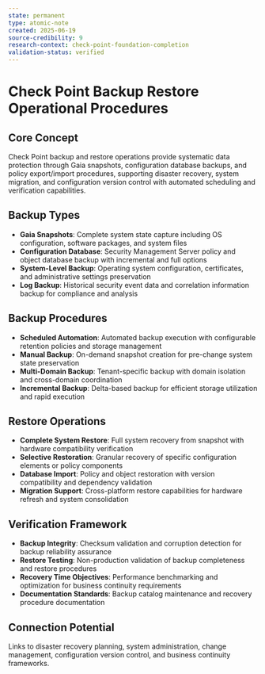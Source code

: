 ```yaml
---
state: permanent
type: atomic-note
created: 2025-06-19
source-credibility: 9
research-context: check-point-foundation-completion
validation-status: verified
---
```


# Check Point Backup Restore Operational Procedures

## Core Concept
Check Point backup and restore operations provide systematic data protection through Gaia snapshots, configuration database backups, and policy export/import procedures, supporting disaster recovery, system migration, and configuration version control with automated scheduling and verification capabilities.

## Backup Types
- **Gaia Snapshots**: Complete system state capture including OS configuration, software packages, and system files
- **Configuration Database**: Security Management Server policy and object database backup with incremental and full options
- **System-Level Backup**: Operating system configuration, certificates, and administrative settings preservation
- **Log Backup**: Historical security event data and correlation information backup for compliance and analysis

## Backup Procedures
- **Scheduled Automation**: Automated backup execution with configurable retention policies and storage management
- **Manual Backup**: On-demand snapshot creation for pre-change system state preservation
- **Multi-Domain Backup**: Tenant-specific backup with domain isolation and cross-domain coordination
- **Incremental Backup**: Delta-based backup for efficient storage utilization and rapid execution

## Restore Operations
- **Complete System Restore**: Full system recovery from snapshot with hardware compatibility verification
- **Selective Restoration**: Granular recovery of specific configuration elements or policy components
- **Database Import**: Policy and object restoration with version compatibility and dependency validation
- **Migration Support**: Cross-platform restore capabilities for hardware refresh and system consolidation

## Verification Framework
- **Backup Integrity**: Checksum validation and corruption detection for backup reliability assurance
- **Restore Testing**: Non-production validation of backup completeness and restore procedures
- **Recovery Time Objectives**: Performance benchmarking and optimization for business continuity requirements
- **Documentation Standards**: Backup catalog maintenance and recovery procedure documentation

## Connection Potential
Links to disaster recovery planning, system administration, change management, configuration version control, and business continuity frameworks.